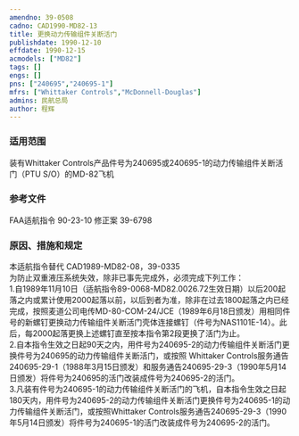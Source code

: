 ```yaml
---
amendno: 39-0508  
cadno: CAD1990-MD82-13  
title: 更换动力传输组件关断活门  
publishdate: 1990-12-10  
effdate: 1990-12-15  
acmodels: ["MD82"]  
tags: []  
engs: []  
pns: ["240695","240695-1"]  
mfrs: ["Whittaker Controls","McDonnell-Douglas"]  
admins: 民航总局  
author: 程辉  
---
```

  
### 适用范围  
装有Whittaker Controls产品件号为240695或240695-1的动力传输组件关断活门（PTU S/O）的MD-82飞机  
  
<!--more-->  
### 参考文件  
  FAA适航指令 90-23-10 修正案 39-6798  
  
### 原因、措施和规定  

  本适航指令替代 CAD1989-MD82-08，39-0335  
  为防止双重液压系统失效，除非已事先完成外，必须完成下列工作：  
1.自1989年11月10日（适航指令89-0068-MD82.0026.72生效日期）以后200起落之内或累计使用2000起落以前，以后到者为准，除非在过去1800起落之内已经完成，按照麦道公司电传MD-80-COM-24/JCE（1989年6月18日颁发）用相同件号的新螺钉更换动力传输组件关断活门壳体连接螺钉（件号为NAS1101E-14）。此后，每2000起落更换上述螺钉直至按本指令第2段更换了活门为止。  
  2.自本指令生效之日起90天之内，用件号为240695-2的动力传输组件关断活门更换件号为240695的动力传输组件关断活门，或按照
Whittaker Controls服务通告240695-29-1（1988年3月15日颁发）和服务通告240695-29-3（1990年5月14日颁发）将件号为240695的活门改装成件号为240695-2的活门。  
  3.凡装有件号为240695-1的动力传输组件关断活门的飞机，自本指令生效之日起180天内，用件号为240695-2的动力传输组件关断活门更换件号为240695-1的动力传输组件关断活门，或按照Whittaker Controls服务通告240695-29-3（1990年5月14日颁发）将件号为240695-1的活门改装成件号为240695-2的活门。  
